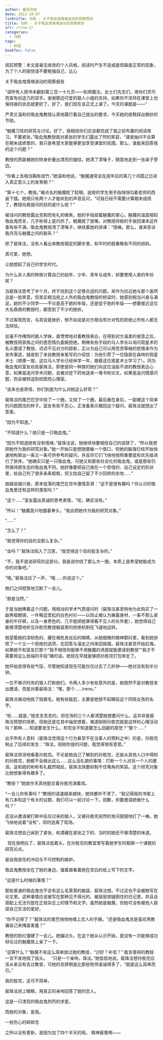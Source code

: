 ```yaml
---
author: 番茄烫饭
date: 2022-10-07
linktitle: 乌鸦 - 关于吸血鬼情绪波动的观察报告
title: 乌鸦 - 关于吸血鬼情绪波动的观察报告
url: /crow-2/
categories:
  - 乌鸦
tags:
  - 粉蓝
bookToc: false
---
```


阅前预警：本文是毫无收敛的个人风格，阅读时产生不适或是烦躁是正常的现象，为了个人的愉悦请不要勉强自己，比心



关于吸血鬼情绪波动的观察报告



“请所有人把书本翻到第三百一十九页——别用魔法，女士们先生们，用你们灵巧而富有创造力的双手。谢谢那边可爱的狼人小姐的支持，如果你不坚持在课堂上也保持狼的状态就更好了。好了，我们现在该正式上课了。今天的课题是——”

严肃又温和的吸血鬼教授认真地履行着自己提出的要求。今天她的皮鞋踩出微妙的节拍。

“魅魔习性的研究与讨论。好了，我相信你们应该都完成了我之前布置的阅读练习。不要紧张，”吸血鬼教授面对紧张的学生们露出了然的笑容，“课堂抽问不会算在期末成绩里的，我只是希望大家能够更加享受课堂的氛围。那么，谁能来回答我的这个问题？”

教授的西装被她的转身折叠出漂亮的皱纹。她清了清嗓子，随意地走到一张桌子旁边。

“你看上去相当胸有成竹，”她温和地说，“魅魔通常会在成年后的第几个月圆之日进入真正意义上的发育期？”

“第十七个，教授。”被点名的魅魔眨了眨眼。逾矩的学生用手指悄悄勾着老师的西装下摆。她用只有两个人才能听到的声音反问，“可我已经不需要计算期末成绩了，教授向我提问的目的是什么呢？”

被诘问的教授露出克制而有礼的微笑。她的手指捏着魅魔的掌心。魅魔的温度相较吸血鬼而言，几乎称得上是灼热了。魅魔抿了抿嘴，对教授将她的手放回课本这件事有些不满。吸血鬼教授清了清嗓子，继续着她的讲课：“很棒。那么，谁来告诉我月亮与魅魔之间的联系？”

除了裴珠泫，没有人看出来教授镇定的脚步里，和平时的稳重略有不同的倾斜。

真可爱，她想。

让她想起了自己的学生时代。
 


为什么非人类的种族计算自己的幼年、少年、青年与成年，却要使用人类的年份呢？

当裴珠泫思考了半个月，终于找到这个足够合适的问题，来作为拉近她与那个虽然总是一脸笑意，但其实相当拒之人外的吸血鬼教授的桥梁时，她感到相当兴奋与满足。她的不少同学——不论是高于她的年级，还是低于她的年级——想要接近这位大名鼎鼎的教授时，都受到了不少的挫折。

不过客观而言，与其说是挫折，倒不如说是对方相当有针对性的拒绝让所有人都无法辩驳。

丝毫不作掩饰的狼人学妹，直愣愣地对着教授表白，在得到对方温柔的谢意之后，被教授用家族之间的恩怨情仇委婉拒绝。稍微有些手段的马人学长以询问观星术的名义邀请了教授，迟迟不见对方的踪影，正以为自己可以用苦苦等候的悲情来作为宣传事迹，就收到了来自教授亲笔写的介绍信：为他引荐了一位隐居在森林的观星术士（顺便一提，这位马人学长已经休学一年，跟着这位观星术士学习了）。同为吸血鬼的室友劝告裴珠泫，即使是同一种族的她们向这位油盐不进的教授表达心意，如果是追问学术问题，会被对症下药地送来一堆书和论文，如果是追问情感问题，则会被转送到校医院心理室。

“说来也是奇怪，你们到底为什么对她这么好奇？”

裴珠泫的尾巴在空中绕了一个圈，又绕了一个圈，最后垂在身后，一副被这个简单的问题困住的样子。室友有些不忍心，正准备表示撤回这个疑问，裴珠泫就想出了答案。

“因为不知道。”

“不知道什么？她只是一只吸血鬼。”

“因为不知道她有没有情绪，”裴珠泫说，她继续快要相信自己的说辞了，“所以我想把她作为我的研究对象。”她一开始只是想随便编一个借口，但她的脑海已经开始快速地构架出一条又一条可供参考的疑问，并且将它们飞快地按照重要度和优先级进行了排序。“她确实只是一只吸血鬼，可她又和那些社会化的吸血鬼，或是那些仍然保持原生态的吸血鬼不同。她好像要把自己放在一个奇怪的、自己设定的形状里，给自己列了很多条条框框，但又给自己留了不少回转的余地……”

她越说越兴奋，原本低落的尾巴在空中激情澎湃：“这不是很有趣吗？你认识的吸血鬼里还有这样的类型吗？”

“这个……”室友露出真诚的思考表情，“呃，确实没有。”

“所以！”魅魔高兴地握着拳头，“我会把她作为我的研究对象。”

“……”

“怎么了？”

“我觉得你的目的没那么复杂。”

“会吗？”裴珠泫陷入了沉思，“我觉得这个目的挺复杂的。”

“不，我不是说研究的这部分。我是说你绕了那么大一圈，本质上是希望她能成为你的对象吧。”

“哦。”裴珠泫应了一声，“哦……你说这个。”

她们之间短暂地沉默了一会儿。

“那是当然。”

于是当她捧着这个问题，用相当的学术气质提问时（裴珠泫甚至特地为此购买了一副黑框眼镜，一件略显宽松的白色衬衫——以防止被认为展露身材，一条不那么紧身的牛仔裤，以及一身黑色的、几乎能把她罩得看不见人的长外套），她觉得自己能够清楚地听见孙胜完教授脑袋里的拒绝机制在飞速地运转。

她望着她的深棕色的、藏在褐色发丝后的眼睛，从她细微的眼神颤抖里，看到她排除了一个又一个拒绝的选项，在回答与溜走之间来回摇摆。裴珠泫甚至开始后悔，如果她不和室友打那个“我不相信你能够不用魅魔的诱惑就能邀请到教授”“我才不需要用这么低端的手段”赌的话，她现在早就能够把孙胜完打包带走了。

她开始变得有些气馁，尽管她知道现在可能仅仅过去了几秒钟——绝对没有到半分钟。

一位不够识时务的狼人打断她们。令两人多少有些意外的是，她居然不是对教授发出邀请，而是对着裴珠泫：“嘿，那个……Irene。”

裴珠泫被动地挑了挑眉毛。她有些尴尬，主要是她想不起眼前这个同班女孩的名字。

“呃……就是，”她支支吾吾的。但在场的三个人都清楚她想要问什么。这并非是裴珠泫预想的场景，但她还是在其中抽空想着，难道刚刚孙胜完就是这样的心理活动吗？那种……知道要发生什么，却完全不知道要怎么回避的感觉？“那个……”

出乎所有人意料（裴珠泫觉得这个行为甚至不在当事人的预料之中）的是，孙胜完制止了后续的发生：“珠泫，刚刚你提的问题，我觉得很有意思。”

裴珠泫惊讶地看着孙胜完。不论是她自己了解到的孙胜完，还是从其他人口中得知的孙胜完，她都不会做出这么……这么没礼貌的事情：打断一个人对另一个人的邀请。这和她的彬彬有礼截然相反。裴珠泫快要抑制不住嘴角的笑容。这个研究对象比她想象得有趣多了。

“教授？”她故作天真地配合着孙胜完演着戏。

“一会儿你有事吗？”教授的语速越来越快，她快要听不清了，“我记得我的书架上有几本和这个有关的议题，我们可以一起讨论一下。抱歉，你要邀请她做什么吗？”

还没从邀请被打断中反应过来的狼人，又被孙胜完突然的发问狠狠地打了一棒。她飞快地说着“没有”，同时逃离了现场。

裴珠泫想自己闻到了紧张，和潜藏在紧张之下的、当时的她还不够清楚的味道。


 
现在我明白了，裴珠泫低着头，在孙胜完的教室里写着她学生时期第一个课题的研究论点。

是自我放任的冲动与不可控制的嫉妒。

吸血鬼教授坐在了她的身边，皱着眉看着她在空白的纸上写下的文字。

“这是什么时候的事情？”

那些普通的吸血鬼也不会有这么毛茸茸的脑袋，裴珠泫想。不过这也不会被她写在论文里。这种事情应该被写在那种见不得光的、被层层锁链困住的日记里，并且会搭配上无法刊登在正规杂志上的情节和文字。虽然她是魅魔，但她可没有被他人窥探自己生活的爱好。

“你不记得了？”裴珠泫的尾巴悄悄地缠上恋人的手腕，“还是吸血鬼总是喜欢用欺骗自己来掩盖害羞？”

教授的脸红僵硬了一会儿。她偏过头，在这个她从认识开始，就没有一次能够成功辩论过的魅魔唇上亲了一下。

“这算什么？”魅魔不肯这么简单放过她的教授，“讨好？补偿？”
能言善辩的教授一言不发地摇了摇头。
 
“只是一个亲吻，珠泫。”她低低地说。裴珠泫想孙胜完应该从来没有去过教堂，可她的言辞倒是比那些牧师虔诚得多了，“就是这么简单而已。”

我的胜完，这可不简单。

裴珠泫闭上眼睛，用真正的亲吻回答了她的恋人。
 


这是一只漂亮的吸血鬼热烈的求爱。

而她的对象，是我。



一些伤心的碎碎念

之所以没有更新，是因为加了四个半天的班。
精神疲惫啊~~~
